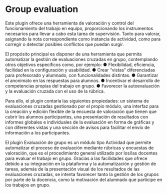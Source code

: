 # Group evaluation

Este plugin ofrece una herramienta de valoración y control del funcionamiento del trabajo en equipo, proporcionando los instrumentos necesarios para llevar a cabo esta tarea de supervisión. Tanto para valorar, asignando la nota correspondiente como instancia de actividad, como para corregir o detectar posibles conflictos que puedan surgir.

El propósito principal es disponer de una herramienta que permita automatizar la gestión de evaluaciones cruzadas en grupo, contemplando otros objetivos específicos como, por ejemplo: 
●	Flexibilidad, eficiencia, facilidad en la configuración y usabilidad.
●	Crear “vistas” diferenciadas para profesorado y alumnado, con funcionalidades distintas.
●	Garantizar el anonimato en las respuestas para alumnos.
●	Incentivar el desarrollo de competencias propias del trabajo en grupo.
●	Favorecer la autoevaluación y la evaluación cruzada con el uso de la rúbrica.

Para ello, el plugin contaría las siguientes propiedades: un sistema de evaluaciones cruzadas gestionado por el propio módulo, una interfaz para la creación y edición flexible de la encuesta de valoración que tienen que cubrir los alumnos participantes, una presentación de resultados con informes globales e individuales de la evaluación en forma de gráficas y con diferentes vistas y una sección de avisos para facilitar el envío de información a los participantes.

El plugin Evaluación de grupo es un módulo tipo Actividad que permite automatizar el proceso de evaluación mediante rúbricas y encuestas de valoración, que es el procedimiento general utilizado por los/las docentes para evaluar el trabajo en grupo. Gracias a las facilidades que ofrece debido a su integración en la plataforma y la automatización y gestión de tareas, además de la presentación visual de los resultados de las evaluaciones cruzadas, se intenta favorecer tanto la gestión de los grupos por parte de la docencia, como la motivación del alumnado que participe en los trabajos en grupo.
